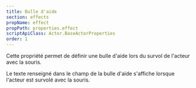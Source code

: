 ```yaml
---
title: Bulle d'aide
section: effects
propName: effect
propPath: properties.effect
scriptApiClass: Actor.BaseActorProperties
order: 1
---
```

Cette propriété permet de définir une bulle d'aide lors du survol de l'acteur avec la souris.

Le texte renseigné dans le champ de la bulle d'aide s'affiche lorsque l'acteur est survolé avec la souris.
